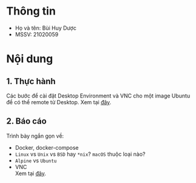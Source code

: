 # Thông tin
- Họ và tên: Bùi Huy Dược
- MSSV: 21020059
# Nội dung
## 1. Thực hành
Các bước để cài đặt Desktop Environment và VNC cho một image Ubuntu để có thể remote từ Desktop. Xem tại [đây](install_de_and_vnc.md).
## 2. Báo cáo
Trình bày ngắn gọn về:
- Docker, docker-compose
- `Linux` vs `Unix` vs `BSD` hay `*nix`? `macOS` thuộc loại nào?
- `Alpine` vs `Ubuntu`
- VNC </br>
Xem tại [đây](something.md).



